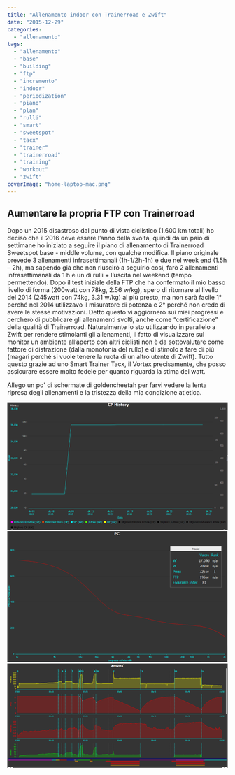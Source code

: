```yaml
---
title: "Allenamento indoor con Trainerroad e Zwift"
date: "2015-12-29"
categories: 
  - "allenamento"
tags: 
  - "allenamento"
  - "base"
  - "building"
  - "ftp"
  - "incremento"
  - "indoor"
  - "periodization"
  - "piano"
  - "plan"
  - "rulli"
  - "smart"
  - "sweetspot"
  - "tacx"
  - "trainer"
  - "trainerroad"
  - "training"
  - "workout"
  - "zwift"
coverImage: "home-laptop-mac.png"
---
```


## Aumentare la propria FTP con Trainerroad

Dopo un 2015 disastroso dal punto di vista ciclistico (1.600 km totali) ho deciso che il 2016 deve essere l’anno della svolta, quindi da un paio di settimane ho iniziato a seguire il piano di allenamento di Trainerroad Sweetspot base - middle volume, con qualche modifica. Il piano originale prevede 3 allenamenti infrasettimanali (1h-1/2h-1h) e due nel week end (1.5h – 2h), ma sapendo già che non riuscirò a seguirlo così, farò 2 allenamenti infrasettimanali da 1 h e un di rulli + l’uscita nel weekend (tempo permettendo). Dopo il test iniziale della FTP che ha confermato il mio basso livello di forma (200watt con 78kg, 2.56 w/kg), spero di ritornare al livello del 2014 (245watt con 74kg, 3.31 w/kg) al più presto, ma non sarà facile 1° perché nel 2014 utilizzavo il misuratore di potenza e 2° perché non credo di avere le stesse motivazioni. Detto questo vi aggiornerò sui miei progressi e cercherò di pubblicare gli allenamenti svolti, anche come “certificazione” della qualità di Trainerroad. Naturalmente lo sto utilizzando in parallelo a Zwift per rendere stimolanti gli allenamenti, il fatto di visualizzare sul monitor un ambiente all’aperto con altri ciclisti non è da sottovalutare come fattore di distrazione (dalla monotonia del rullo) e di stimolo a fare di più (magari perché si vuole tenere la ruota di un altro utente di Zwift). Tutto questo grazie ad uno Smart Trainer Tacx, il Vortex precisamente, che posso assicurare essere molto fedele per quanto riguarda la stima dei watt.

Allego un po' di schermate di goldencheetah per farvi vedere la lenta ripresa degli allenamenti e la tristezza della mia condizione atletica.

[![history goldencheetah](images/history-950x552.png)](http://alexdelli.it/wp-content/uploads/2015/12/history.png) [![cp goldencheetah](images/pc-950x565.png)](http://alexdelli.it/wp-content/uploads/2015/12/pc.png) [![test FTP goldencheetah](images/test-950x450.png)](http://alexdelli.it/wp-content/uploads/2015/12/test.png)
